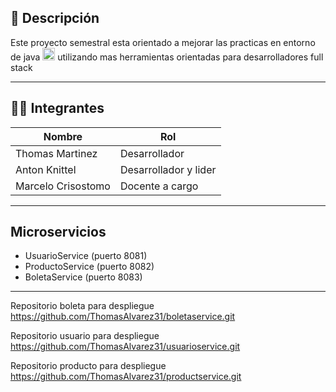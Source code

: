 ## 📝 Descripción
Este proyecto semestral esta orientado a mejorar las practicas en entorno de java <img src="https://upload.wikimedia.org/wikipedia/en/3/30/Java_programming_language_logo.svg" alt="Java" width="20"/> utilizando mas herramientas orientadas para desarrolladores full stack

---
## 👨‍💻 Integrantes 

| Nombre            | Rol                  |
|-------------------|----------------------|
| Thomas Martinez   | Desarrollador        |
| Anton Knittel     | Desarrollador y lider|
| Marcelo Crisostomo| Docente a cargo      |
---
## Microservicios

- UsuarioService (puerto 8081)
- ProductoService (puerto 8082)
- BoletaService (puerto 8083)
---
Repositorio boleta para despliegue
https://github.com/ThomasAlvarez31/boletaservice.git 

Repositorio usuario para despliegue
https://github.com/ThomasAlvarez31/usuarioservice.git

Repositorio producto para despliegue
https://github.com/ThomasAlvarez31/productservice.git

